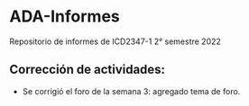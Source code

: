# ADA-Informes
Repositorio de informes de ICD2347-1 2° semestre 2022

## Corrección de actividades:
- Se corrigió el foro de la semana 3: agregado tema de foro.
